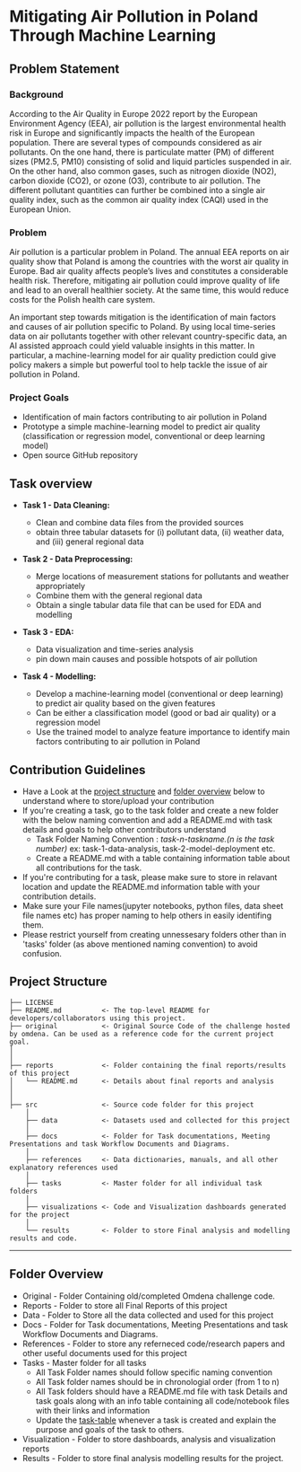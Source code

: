 # Mitigating Air Pollution in Poland Through Machine Learning

## Problem Statement

### Background

According to the Air Quality in Europe 2022 report by the European Environment Agency (EEA), air pollution is the largest environmental health risk in Europe and significantly impacts the health of the European population. There are several types of compounds considered as air pollutants. On the one hand, there is particulate matter (PM) of different sizes (PM2.5, PM10) consisting of solid and liquid particles suspended in air. On the other hand, also common gases, such as nitrogen dioxide (NO2), carbon dioxide (CO2), or ozone (O3), contribute to air pollution. The different pollutant quantities can further be combined into a single air quality index, such as the common air quality index (CAQI) used in the European Union.

### Problem

Air pollution is a particular problem in Poland. The annual EEA reports on air quality show that Poland is among the countries with the worst air quality in Europe. Bad air quality affects people’s lives and constitutes a considerable health risk. Therefore, mitigating air pollution could improve quality of life and lead to an overall healthier society. At the same time, this would reduce costs for the Polish health care system.

An important step towards mitigation is the identification of main factors and causes of air pollution specific to Poland. By using local time-series data on air pollutants together with other relevant country-specific data, an AI assisted approach could yield valuable insights in this matter. In particular, a machine-learning model for air quality prediction could give policy makers a simple but powerful tool to help tackle the issue of air pollution in Poland.

### Project Goals

* Identification of main factors contributing to air pollution in Poland
* Prototype a simple machine-learning model to predict air quality (classification or regression model, conventional or deep learning model)
* Open source GitHub repository

## Task overview

* **Task 1 - Data Cleaning:**
    * Clean and combine data files from the provided sources
    * obtain three tabular datasets for (i) pollutant data, (ii) weather data, and (iii) general regional data


* **Task 2 - Data Preprocessing:**
    * Merge locations of measurement stations for pollutants and weather appropriately
    * Combine them with the general regional data
    * Obtain a single tabular data file that can be used for EDA and modelling
    

* **Task 3 - EDA:**
    * Data visualization and time-series analysis
    * pin down main causes and possible hotspots of air pollution


* **Task 4 - Modelling:**
    * Develop a machine-learning model (conventional or deep learning) to predict air quality based on the given features
    * Can be either a classification model (good or bad air quality) or a regression model
    * Use the trained model to analyze feature importance to identify main factors contributing to air pollution in Poland


## Contribution Guidelines
- Have a Look at the [project structure](#project-structure) and [folder overview](#folder-overview) below to understand where to store/upload your contribution
- If you're creating a task, go to the task folder and create a new folder with the below naming convention and add a README.md with task details and goals to help other contributors understand
    - Task Folder Naming Convention : _task-n-taskname.(n is the task number)_  ex: task-1-data-analysis, task-2-model-deployment etc.
    - Create a README.md with a table containing information table about all contributions for the task.
- If you're contributing for a task, please make sure to store in relavant location and update the README.md information table with your contribution details.
- Make sure your File names(jupyter notebooks, python files, data sheet file names etc) has proper naming to help others in easily identifing them.
- Please restrict yourself from creating unnessesary folders other than in 'tasks' folder (as above mentioned naming convention) to avoid confusion. 

## Project Structure

    ├── LICENSE
    ├── README.md          <- The top-level README for developers/collaborators using this project.
    ├── original           <- Original Source Code of the challenge hosted by omdena. Can be used as a reference code for the current project goal.
    │ 
    │
    ├── reports            <- Folder containing the final reports/results of this project
    │   └── README.md      <- Details about final reports and analysis
    │ 
    │   
    ├── src                <- Source code folder for this project
        │
        ├── data           <- Datasets used and collected for this project
        │   
        ├── docs           <- Folder for Task documentations, Meeting Presentations and task Workflow Documents and Diagrams.
        │
        ├── references     <- Data dictionaries, manuals, and all other explanatory references used 
        │
        ├── tasks          <- Master folder for all individual task folders
        │
        ├── visualizations <- Code and Visualization dashboards generated for the project
        │
        └── results        <- Folder to store Final analysis and modelling results and code.
--------

## Folder Overview

- Original          - Folder Containing old/completed Omdena challenge code.
- Reports           - Folder to store all Final Reports of this project
- Data              - Folder to Store all the data collected and used for this project 
- Docs              - Folder for Task documentations, Meeting Presentations and task Workflow Documents and Diagrams.
- References        - Folder to store any referneced code/research papers and other useful documents used for this project
- Tasks             - Master folder for all tasks
  - All Task Folder names should follow specific naming convention
  - All Task folder names should be in chronologial order (from 1 to n)
  - All Task folders should have a README.md file with task Details and task goals along with an info table containing all code/notebook files with their links and information
  - Update the [task-table](./src/tasks/README.md#task-table) whenever a task is created and explain the purpose and goals of the task to others.
- Visualization     - Folder to store dashboards, analysis and visualization reports
- Results           - Folder to store final analysis modelling results for the project.


